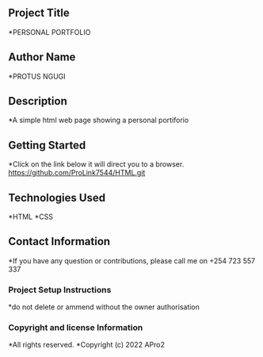 ## Project Title
*PERSONAL PORTFOLIO

## Author Name
*PROTUS NGUGI

## Description
*A simple html web page showing a personal portiforio

## Getting Started
*Click on the link below it will direct you to a browser.
https://github.com/ProLink7544/HTML.git
## Technologies Used
*HTML
*CSS

## Contact Information
*If you have any question or contributions, please call me on +254 723 557 337

### Project Setup Instructions
*do not delete or ammend without the owner authorisation

### Copyright and license Information
*All rights reserved.
*Copyright (c) 2022 APro2